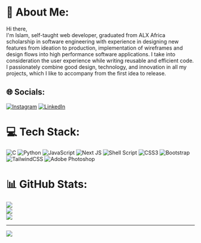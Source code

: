 # 💫 About Me:
Hi there, <br>I'm Islam,  self-taught web developer, graduated from ALX Africa scholarship in software engineering with experience in designing new features from ideation to production, implementation of wireframes and design flows into high performance software applications. I take into consideration the user experience while writing reusable and efficient code. I passionately combine good design, technology, and innovation in all my projects, which I like to accompany from the first idea to release. 


## 🌐 Socials:
[![Instagram](https://img.shields.io/badge/Instagram-%23E4405F.svg?logo=Instagram&logoColor=white)](https://instagram.com/islam_.solaiman) [![LinkedIn](https://img.shields.io/badge/LinkedIn-%230077B5.svg?logo=linkedin&logoColor=white)](https://linkedin.com/in/islam-solaiman) 

# 💻 Tech Stack:
![C](https://img.shields.io/badge/c-%2300599C.svg?style=for-the-badge&logo=c&logoColor=white) ![Python](https://img.shields.io/badge/python-3670A0?style=for-the-badge&logo=python&logoColor=ffdd54) ![JavaScript](https://img.shields.io/badge/javascript-%23323330.svg?style=for-the-badge&logo=javascript&logoColor=%23F7DF1E) ![Next JS](https://img.shields.io/badge/Next-black?style=for-the-badge&logo=next.js&logoColor=white) ![Shell Script](https://img.shields.io/badge/shell_script-%23121011.svg?style=for-the-badge&logo=gnu-bash&logoColor=white) ![CSS3](https://img.shields.io/badge/css3-%231572B6.svg?style=for-the-badge&logo=css3&logoColor=white) ![Bootstrap](https://img.shields.io/badge/bootstrap-%238511FA.svg?style=for-the-badge&logo=bootstrap&logoColor=white) ![TailwindCSS](https://img.shields.io/badge/tailwindcss-%2338B2AC.svg?style=for-the-badge&logo=tailwind-css&logoColor=white) ![Adobe Photoshop](https://img.shields.io/badge/adobe%20photoshop-%2331A8FF.svg?style=for-the-badge&logo=adobe%20photoshop&logoColor=white)
# 📊 GitHub Stats:
![](https://github-readme-stats.vercel.app/api?username=islam-solaiman&theme=radical&hide_border=false&include_all_commits=true&count_private=false)<br/>
![](https://github-readme-streak-stats.herokuapp.com/?user=islam-solaiman&theme=radical&hide_border=false)<br/>
![](https://github-readme-stats.vercel.app/api/top-langs/?username=islam-solaiman&theme=radical&hide_border=false&include_all_commits=true&count_private=false&layout=compact)

---
[![](https://visitcount.itsvg.in/api?id=islam-solaiman&icon=0&color=0)](https://visitcount.itsvg.in)

<!-- Proudly created with GPRM ( https://gprm.itsvg.in ) -->
